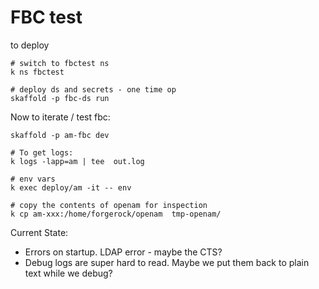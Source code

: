 # FBC test


to deploy

```
# switch to fbctest ns
k ns fbctest

# deploy ds and secrets - one time op
skaffold -p fbc-ds run
```

Now to iterate / test fbc:

```
skaffold -p am-fbc dev
```


```
# To get logs:
k logs -lapp=am | tee  out.log

# env vars
k exec deploy/am -it -- env

# copy the contents of openam for inspection
k cp am-xxx:/home/forgerock/openam  tmp-openam/

```

Current State:
- Errors on startup. LDAP error - maybe the CTS?
- Debug logs are super hard to read. Maybe we put them back to plain text while we debug?
